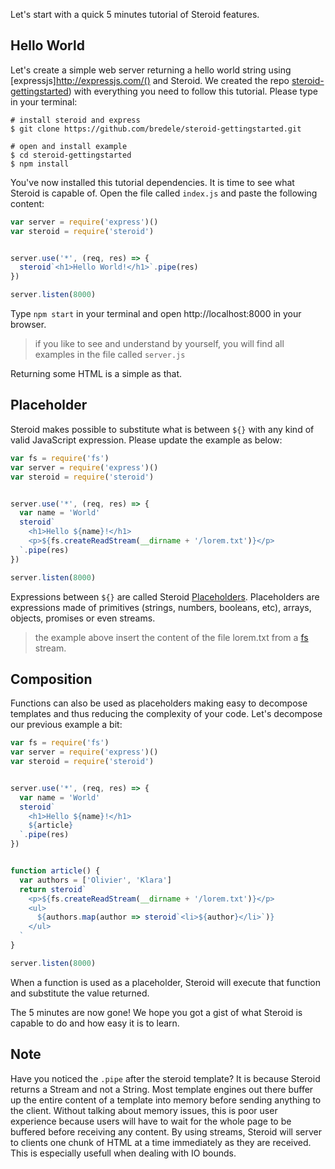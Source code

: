 Let's start with a quick 5 minutes tutorial of Steroid features.

## Hello World

Let's create a simple web server returning a hello world string using [expressjs]http://expressjs.com/() and Steroid. We created the repo [steroid-gettingstarted](https://github.com/bredele/steroid-gettingstarted)) with everything you need to follow this tutorial. Please type in your terminal:

```shell
# install steroid and express
$ git clone https://github.com/bredele/steroid-gettingstarted.git

# open and install example
$ cd steroid-gettingstarted
$ npm install
```

You've now installed this tutorial dependencies. It is time to see what Steroid is capable of. Open the file called `index.js` and paste the following content:


```js
var server = require('express')()
var steroid = require('steroid')


server.use('*', (req, res) => {
  steroid`<h1>Hello World!</h1>`.pipe(res)
})

server.listen(8000)
```

Type `npm start` in your terminal and open http://localhost:8000 in your browser.

  > if you like to see and understand by yourself, you will find all examples in the file called `server.js`


Returning some HTML is a simple as that.

## Placeholder

Steroid makes possible to substitute what is between `${}` with any kind of valid JavaScript expression. Please update the example as below:


```js
var fs = require('fs')
var server = require('express')()
var steroid = require('steroid')


server.use('*', (req, res) => {
  var name = 'World'
  steroid`
    <h1>Hello ${name}!</h1>
    <p>${fs.createReadStream(__dirname + '/lorem.txt')}</p>
  `.pipe(res)
})

server.listen(8000)
```

Expressions between `${}` are called Steroid [Placeholders](/docs/placeholders). Placeholders are expressions made of primitives (strings, numbers, booleans, etc), arrays, objects, promises or even streams.

  > the example above insert the content of the file lorem.txt from a [fs](https://nodejs.org/api/fs.html) stream.


## Composition

Functions can also be used as placeholders making easy to decompose templates and thus reducing the complexity of your code. Let's decompose our previous example a bit:

```js
var fs = require('fs')
var server = require('express')()
var steroid = require('steroid')


server.use('*', (req, res) => {
  var name = 'World'
  steroid`
    <h1>Hello ${name}!</h1>
    ${article}
  `.pipe(res)
})


function article() {
  var authors = ['Olivier', 'Klara']
  return steroid`
    <p>${fs.createReadStream(__dirname + '/lorem.txt')}</p>
    <ul>
      ${authors.map(author => steroid`<li>${author}</li>`)}
    </ul>
  `
}

server.listen(8000)
```

When a function is used as a placeholder, Steroid will execute that function and substitute the value returned.

The 5 minutes are now gone! We hope you got a gist of what Steroid is capable to do and how easy it is to learn.

## Note

Have you noticed the `.pipe` after the steroid template? It is because Steroid returns a Stream and not a String. Most template engines out there buffer up the entire content of a template into memory before sending anything to the client. Without talking about memory issues, this is poor user experience because users will have to wait for the whole page to be buffered before receiving any content. By using streams, Steroid will server to clients one chunk of HTML at a time immediately as they are received. This is especially usefull when dealing with IO bounds.
